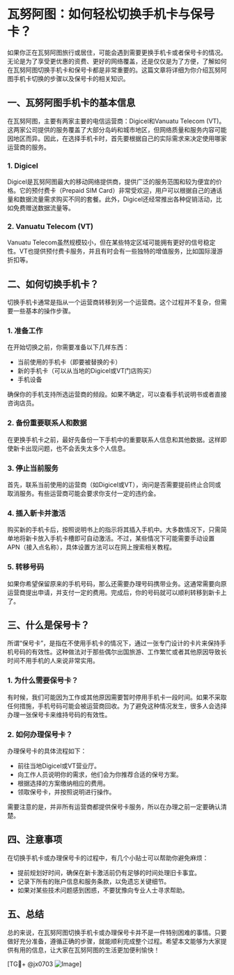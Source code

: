 # 瓦努阿图：如何轻松切换手机卡与保号卡？

如果你正在瓦努阿图旅行或居住，可能会遇到需要更换手机卡或者保号卡的情况。无论是为了享受更优惠的资费、更好的网络覆盖，还是仅仅是为了方便，了解如何在瓦努阿图切换手机卡和保号卡都是非常重要的。这篇文章将详细为你介绍瓦努阿图手机卡切换的步骤以及保号卡的相关知识。

## 一、瓦努阿图手机卡的基本信息

在瓦努阿图，主要有两家主要的电信运营商：Digicel和Vanuatu Telecom (VT)。这两家公司提供的服务覆盖了大部分岛屿和城市地区，但网络质量和服务内容可能因地区而异。因此，在选择手机卡时，首先要根据自己的实际需求来决定使用哪家运营商的服务。

### 1. Digicel
Digicel是瓦努阿图最大的移动网络提供商，提供广泛的服务范围和较为便宜的价格。它的预付费卡（Prepaid SIM Card）非常受欢迎，用户可以根据自己的通话量和数据流量需求购买不同的套餐。此外，Digicel还经常推出各种促销活动，比如免费赠送数据流量等。

### 2. Vanuatu Telecom (VT)
Vanuatu Telecom虽然规模较小，但在某些特定区域可能拥有更好的信号稳定性。VT也提供预付费卡服务，并且有时会有一些独特的增值服务，比如国际漫游折扣等。

## 二、如何切换手机卡？

切换手机卡通常是指从一个运营商转移到另一个运营商。这个过程并不复杂，但需要一些基本的操作步骤。

### 1. 准备工作
在开始切换之前，你需要准备以下几样东西：
- 当前使用的手机卡（即要被替换的卡）
- 新的手机卡（可以从当地的Digicel或VT门店购买）
- 手机设备

确保你的手机支持所选运营商的频段。如果不确定，可以查看手机说明书或者直接咨询店员。

### 2. 备份重要联系人和数据
在更换手机卡之前，最好先备份一下手机中的重要联系人信息和其他数据。这样即使新卡出现问题，也不会丢失太多个人信息。

### 3. 停止当前服务
首先，联系当前使用的运营商（如Digicel或VT），询问是否需要提前终止合同或取消服务。有些运营商可能会要求你支付一定的违约金。

### 4. 插入新卡并激活
购买新的手机卡后，按照说明书上的指示将其插入手机中。大多数情况下，只需简单地将新卡放入手机卡槽即可自动激活。不过，某些情况下可能需要手动设置APN（接入点名称），具体设置方法可以在网上搜索相关教程。

### 5. 转移号码
如果你希望保留原来的手机号码，那么还需要办理号码携带业务。这通常需要向原运营商提出申请，并支付一定的费用。完成后，你的号码就可以顺利转移到新卡上了。

## 三、什么是保号卡？

所谓“保号卡”，是指在不使用手机卡的情况下，通过一张专门设计的卡片来保持手机号码的有效性。这种做法对于那些偶尔出国旅游、工作繁忙或者其他原因导致长时间不用手机的人来说非常实用。

### 1. 为什么需要保号卡？
有时候，我们可能因为工作或其他原因需要暂时停用手机卡一段时间。如果不采取任何措施，手机号码可能会被运营商回收。为了避免这种情况发生，很多人会选择办理一张保号卡来维持号码的有效性。

### 2. 如何办理保号卡？
办理保号卡的具体流程如下：
- 前往当地Digicel或VT营业厅。
- 向工作人员说明你的需求，他们会为你推荐合适的保号方案。
- 根据选择的方案缴纳相应的费用。
- 领取保号卡，并按照说明进行操作。

需要注意的是，并非所有运营商都提供保号卡服务，所以在办理之前一定要确认清楚。

## 四、注意事项

在切换手机卡或办理保号卡的过程中，有几个小贴士可以帮助你避免麻烦：
- 提前规划好时间，确保在新卡激活前仍有足够的时间处理旧卡事宜。
- 记录下所有的账户信息和服务条款，以免遗忘关键细节。
- 如果对某些技术问题感到困惑，不要犹豫向专业人士寻求帮助。

## 五、总结

总的来说，在瓦努阿图切换手机卡或办理保号卡并不是一件特别困难的事情。只要做好充分准备，遵循正确的步骤，就能顺利完成整个过程。希望本文能够为大家提供有用的信息，让大家在瓦努阿图的生活更加便利愉快！

[TG💪+ @jx0703 ![Image](https://github.com/user-attachments/assets/dbca1d08-cadb-493c-b0ec-ad6f7a83f270)]